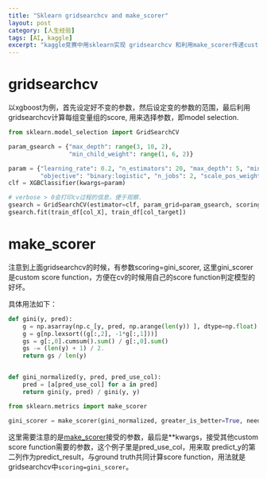 ```yaml
---
title: "Sklearn gridsearchcv and make_scorer"
layout: post
category: [人生经验]
tags: [AI, kaggle]
excerpt: "kaggle竞赛中用sklearn实现 gridsearchcv 和利用make_scorer传递customed score funtion."
---
```


# gridsearchcv
以xgboost为例，首先设定好不变的参数，然后设定变的参数的范围，最后利用gridsearchcv计算每组变量组的score, 用来选择参数，即model selection.

```py
from sklearn.model_selection import GridSearchCV

param_gsearch = {"max_depth": range(3, 10, 2), 
                 "min_child_weight": range(1, 6, 2)}

param = {"learning_rate": 0.2, "n_estimators": 20, "max_depth": 5, "min_child_weight": 1, "gamma": 0, "subsample": 0.8, "colsample_bytree": 0.8,
         "objective": "binary:logistic", "n_jobs": 2, "scale_pos_weight": 1, "random_state": 2017}
clf = XGBClassifier(kwargs=param)

# verbose > 0会打印cv过程的信息，便于观察.
gsearch = GridSearchCV(estimator=clf, param_grid=param_gsearch, scoring=gini_scorer, n_jobs=2, iid=False, cv=5, verbose=5)
gsearch.fit(train_df[col_X], train_df[col_target])
```

# make_scorer

注意到上面gridsearchcv的时候，有参数scoring=gini_scorer, 这里gini_scorer是custom score function，方便在cv的时候用自己的score function判定模型的好坏。 

具体用法如下：

```py
def gini(y, pred):
    g = np.asarray(np.c_[y, pred, np.arange(len(y)) ], dtype=np.float)
    g = g[np.lexsort((g[:,2], -1*g[:,1]))]
    gs = g[:,0].cumsum().sum() / g[:,0].sum()
    gs -= (len(y) + 1) / 2.
    return gs / len(y)


def gini_normalized(y, pred, pred_use_col):
    pred = [a[pred_use_col] for a in pred]
    return gini(y, pred) / gini(y, y)

from sklearn.metrics import make_scorer

gini_scorer = make_scorer(gini_normalized, greater_is_better=True, needs_proba=True, pred_use_col=1)
```

这里需要注意的是[make_scorer]接受的参数，最后是**kwargs，接受其他custom score function需要的参数，这个例子里是pred_use_col，用来取
predict_y的第二列作为predict_result，与ground truth共同计算score function，用法就是gridsearchcv中```scoring=gini_scorer```。

[make_scorer]: http://scikit-learn.org/stable/modules/generated/sklearn.metrics.make_scorer.html





